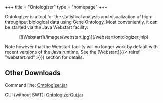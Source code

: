 +++
title = "Ontologizer"
type = "homepage"
+++

Ontologizer is a tool for the statistical analysis and visualization of high-throughput biological
data using Gene Ontology. Most conveniently, it can be started via the Java Webstart facility:

<center>
[![Webstart](/images/webstart.jpg)](/webstart/ontologizer.jnlp)
</center>

Note however that the Webstart facility will no longer work by default with recent versions of
the Java runtime. See the [Webstart]({{< relref "webstart.md" >}}) section for details.

Other Downloads
---------------

Command line: [Ontologizer.jar](/cmdline/Ontologizer.jar)

GUI (without SWT): [OntologizerGui.jar](/gui/OntologizerGui.jar)


